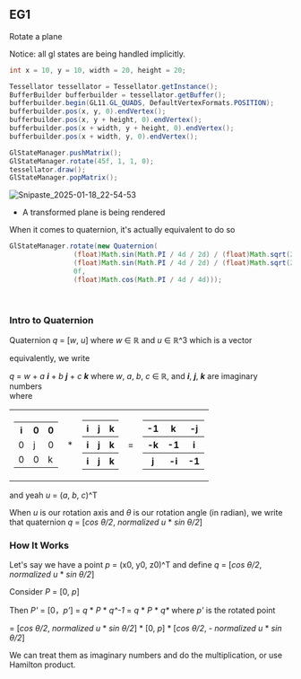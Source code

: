 ## EG1
Rotate a plane

Notice: all gl states are being handled implicitly.
```java
int x = 10, y = 10, width = 20, height = 20;

Tessellator tessellator = Tessellator.getInstance();
BufferBuilder bufferbuilder = tessellator.getBuffer();
bufferbuilder.begin(GL11.GL_QUADS, DefaultVertexFormats.POSITION);
bufferbuilder.pos(x, y, 0).endVertex();
bufferbuilder.pos(x, y + height, 0).endVertex();
bufferbuilder.pos(x + width, y + height, 0).endVertex();
bufferbuilder.pos(x + width, y, 0).endVertex();

GlStateManager.pushMatrix();
GlStateManager.rotate(45f, 1, 1, 0);
tessellator.draw();
GlStateManager.popMatrix();
```
![Snipaste_2025-01-18_22-54-53](https://github.com/user-attachments/assets/d7b40cca-580b-45f2-b3c9-f8c15b3b4687)

- A transformed plane is being rendered

When it comes to quaternion, it's actually equivalent to do so
```java
GlStateManager.rotate(new Quaternion(
                (float)Math.sin(Math.PI / 4d / 2d) / (float)Math.sqrt(2),
                (float)Math.sin(Math.PI / 4d / 2d) / (float)Math.sqrt(2),
                0f,
                (float)Math.cos(Math.PI / 4d / 4d)));
```
<br>

### Intro to Quaternion

Quaternion _q_ = [_w_, _u_] where _w_ ∈ ℝ and _u_ ∈ ℝ^3 which is a vector

equivalently, we write

_q_ = _w_ + _a_ **_i_** + _b_ **_j_** + _c_ **_k_** where _w_, _a_, _b_, _c_ ∈ ℝ, and **_i_**, **_j_**, **_k_** are imaginary numbers <br>where

<table>
  <tr>
    <td>
      <table>
        <tr>
          <th>i</th>
          <th>0</th>
          <th>0</th>
        </tr>
        <tr>
          <td>0</td>
          <td>j</td>
          <td>0</td>
        </tr>
        <tr>
          <td>0</td>
          <td>0</td>
          <td>k</td>
        </tr>
      </table>
    </td>
    <td>
      *
    </td>
    <td>
      <table>
        <tr>
          <th>i</th>
          <th>j</th>
          <th>k</th>
        </tr>
        <tr>
          <th>i</th>
          <th>j</th>
          <th>k</th>
        </tr>
        <tr>
          <th>i</th>
          <th>j</th>
          <th>k</th>
        </tr>
      </table>
    </td>
    <td>
      =
    </td>
    <td>
      <table>
        <tr>
          <th>-1</th>
          <th>k</th>
          <th>-j</th>
        </tr>
        <tr>
          <th>-k</th>
          <th>-1</th>
          <th>i</th>
        </tr>
        <tr>
          <th>j</th>
          <th>-i</th>
          <th>-1</th>
        </tr>
      </table>
    </td>
  </tr>
</table>

and yeah _u_ = (_a_, _b_, _c_)^T

When _u_ is our rotation axis and _θ_ is our rotation angle (in radian), we write that quaternion _q_ = [_cos θ/2_, _normalized u_ * _sin θ/2_]


### How It Works

Let's say we have a point _p_ = (x0, y0, z0)^T and define _q_ = [_cos θ/2_, _normalized u_ * _sin θ/2_]

Consider _P_ = [0, _p_]

Then _P'_ = [0，_p'_] = _q_ * _P_ * _q^-1_ = _q_ * _P_ * _q*_ where _p'_ is the rotated point

= [_cos θ/2_, _normalized u_ * _sin θ/2_] * [0, _p_] * [_cos θ/2_, - _normalized u_ * _sin θ/2_]

We can treat them as imaginary numbers and do the multiplication, or use Hamilton product.
